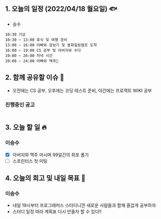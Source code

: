 ## 1. 오늘의 일정 (2022/04/18 월요일) 🐟

- 승수

```
10:30 기상
10:30 ~ 13:00 휴식 및 여행 준비
13:00 ~ 16:00 아빠와 장보기 및 동화힐링캠프 도착
16:00 ~ 19:00 CS 공부 및 아버지와 수다
19:00 ~ 20:00 저녁 시간
20:00 ~ 24:00 아빠와 맥주🍻
```

## 2. 함께 공유할 이슈 💌

- 오전에는 CS 공부, 오후에는 코딩 테스트 준비, 야간에는 프로젝트 WIKI 공부

### 진행중인 공고

```

```

## 3. 오늘 할 일 🔥

### 이승수

- [x] 아버지와 맥주 마시며 99일간의 회포 풀기
- [ ] 스프린터스 첫 미팅

## 4. 오늘의 회고 및 내일 목표 🎈

### 이승수

- 내일 19시부터 프로그래머스 스터디니깐 새로운 사람들과 함께 즐겁게 공부하자
- 스터디 일정 따라 계획표 다시 만들자 할 수 있다!!
